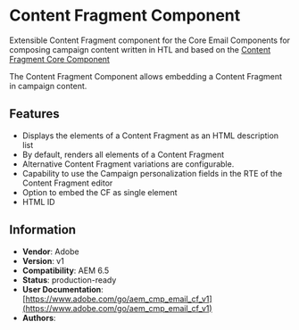 <!--
Copyright 2021 Adobe

Licensed under the Apache License, Version 2.0 (the "License");
you may not use this file except in compliance with the License.
You may obtain a copy of the License at

    http://www.apache.org/licenses/LICENSE-2.0

Unless required by applicable law or agreed to in writing, software
distributed under the License is distributed on an "AS IS" BASIS,
WITHOUT WARRANTIES OR CONDITIONS OF ANY KIND, either express or implied.
See the License for the specific language governing permissions and
limitations under the License.
-->
# Content Fragment Component

Extensible Content Fragment component for the Core Email Components for composing campaign content written in HTL and based on the [Content Fragment Core Component](https://github.com/adobe/aem-core-wcm-components/tree/main/content/src/content/jcr_root/apps/core/wcm/components/contentfragment/v1/contentfragment)

The Content Fragment Component allows embedding a Content Fragment in campaign content.

## Features

* Displays the elements of a Content Fragment as an HTML description list
* By default, renders all elements of a Content Fragment
* Alternative Content Fragment variations are configurable.
* Capability to use the Campaign personalization fields in the RTE of the Content Fragment editor
* Option to embed the CF as single element
* HTML ID

## Information

* **Vendor**: Adobe
* **Version**: v1
* **Compatibility**: AEM 6.5
* **Status**: production-ready
* **User Documentation**: [https://www.adobe.com/go/aem_cmp_email_cf_v1](https://www.adobe.com/go/aem_cmp_email_cf_v1)
* **Authors**: 
